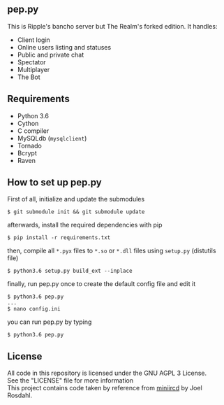 ## pep.py
This is Ripple's bancho server but The Realm's forked edition. It handles:
- Client login
- Online users listing and statuses
- Public and private chat
- Spectator
- Multiplayer
- The Bot

## Requirements
- Python 3.6
- Cython
- C compiler
- MySQLdb (`mysqlclient`)
- Tornado
- Bcrypt
- Raven

## How to set up pep.py
First of all, initialize and update the submodules
```
$ git submodule init && git submodule update
```
afterwards, install the required dependencies with pip
```
$ pip install -r requirements.txt
```
then, compile all `*.pyx` files to `*.so` or `*.dll` files using `setup.py` (distutils file)
```
$ python3.6 setup.py build_ext --inplace
```
finally, run pep.py once to create the default config file and edit it
```
$ python3.6 pep.py
...
$ nano config.ini
```
you can run pep.py by typing
```
$ python3.6 pep.py
```

## License
All code in this repository is licensed under the GNU AGPL 3 License.  
See the "LICENSE" file for more information  
This project contains code taken by reference from [miniircd](https://github.com/jrosdahl/miniircd) by Joel Rosdahl.
